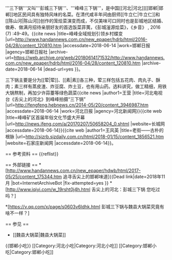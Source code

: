 '''三下锅'''又叫'''彭城三下锅'''、'''峰峰三下锅'''，是中国[[河北|河北]][[邯郸|邯郸]]地区民间具有独特风味的名菜。在清代咸丰年间由厨师[[牛立仁|牛立仁]]和[[陈山河|陈山河]]创作的笼烩菜演变而成，不仅美味可口同时也是彭城地区结婚、做寿、做满月招待亲朋好友的首选饭菜<ref>菲荑，《彭城滏源烩菜》，《乡音》 , 2016 (7) :49-49。</ref><ref>{{cite news |title=峰峰全域规划引领乡村蝶变 |url=http://www.handannews.com.cn/new_epaper/hdrb/html/2016-04/28/content_120810.htm |accessdate=2018-06-14 |work=邯郸日报 |agency=邯郸日报社 |archive-url=https://web.archive.org/web/20180614171532/http://www.handannews.com.cn/new_epaper/hdrb/html/2016-04/28/content_120810.htm |archive-date=2018-06-14 |dead-url=yes }}</ref>。 

三下锅主要是分为[[荤|荤]]、[[素|素]]各三种，荤三样包括五花肉、肉丸子、酥肉；素三样有蒸皮渣、炸豆腐、炸土豆，也有用山药。选料讲究，做工精细，用铁大锅熬制，再加少许蒜薹等绿色蔬菜<ref>{{cite news |author1=王营 |title=河北电视台《舌尖上的河北》到峰峰拍摄“三下锅” |url=http://fengfeng.hebnews.cn/2014-05/20/content_3946987.htm |accessdate=2018-06-14 |work=河北日报 |agency=河北新闻网}}</ref><ref>{{cite web |title=峰峰矿区首届年俗文化节盛大开幕 |url=http://news.ifeng.com/a/20170207/50658204_0.shtml |website=长城网 |accessdate=2018-06-14}}</ref><ref>{{cite web |author1=王风英 |title=老街——古朴的根脉 |url=http://sjzrb.sjzdaily.com.cn/html/2018-01/15/content_1856521.htm |website=石家庄新闻网 |accessdate=2018-06-14}}</ref>。

== 参考资料 ==
{{reflist}}

== 外部链接 ==
*[http://www.handannews.com.cn/new_epaper/hdwb/html/2017-05/25/content_175344.htm 追寻舌尖上的邯郸味道]{{Dead link|date=2018年11月 |bot=InternetArchiveBot |fix-attempted=yes }}
*[http://www.iqiyi.com/w_19rsht0j4h.html 舌尖上的河北：彭城三下锅 您吃过吗？]

*[https://v.qq.com/x/page/s0603v6ldhk.html 彭城三下锅与魏县大锅菜究竟有啥不一样？]

== 参见 ==
* [[魏县大锅菜|魏县大锅菜]]

{{邯郸小吃}}
[[Category:河北小吃|Category:河北小吃]]
[[Category:邯郸小吃|Category:邯郸小吃]]